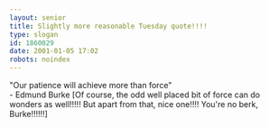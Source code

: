 ```yaml
---
layout: senior
title: Slightly more reasonable Tuesday quote!!!!
type: slogan
id: 1860029
date: 2001-01-05 17:02
robots: noindex
---
```

"Our patience will achieve more than force"<br/>- Edmund Burke [Of course, the odd well placed bit of force can do wonders as well!!!!! But apart from that, nice one!!!! You're no berk, Burke!!!!!!]